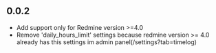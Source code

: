 ## 0.0.2
* Add support only for Redmine version >=4.0
* Remove 'daily_hours_limit' settings because redmine version >= 4.0 already has this settings im admin panel(/settings?tab=timelog)
